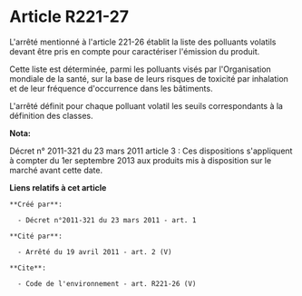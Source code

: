 # Article R221-27

L'arrêté mentionné à l'article 221-26 établit la liste des polluants volatils devant être pris en compte pour caractériser
l'émission du produit.

Cette liste est déterminée, parmi les polluants visés par l'Organisation mondiale de la santé, sur la base de leurs risques
de toxicité par inhalation et de leur fréquence d'occurrence dans les bâtiments.

L'arrêté définit pour chaque polluant volatil les seuils correspondants à la définition des classes.

**Nota:**

Décret n° 2011-321 du 23 mars 2011 article 3 : Ces dispositions s'appliquent à compter du 1er septembre 2013 aux produits mis
à disposition sur le marché avant cette date.

**Liens relatifs à cet article**

	**Créé par**:

	  - Décret n°2011-321 du 23 mars 2011 - art. 1

	**Cité par**:

	  - Arrêté du 19 avril 2011 - art. 2 (V)

	**Cite**:

	  - Code de l'environnement - art. R221-26 (V)

